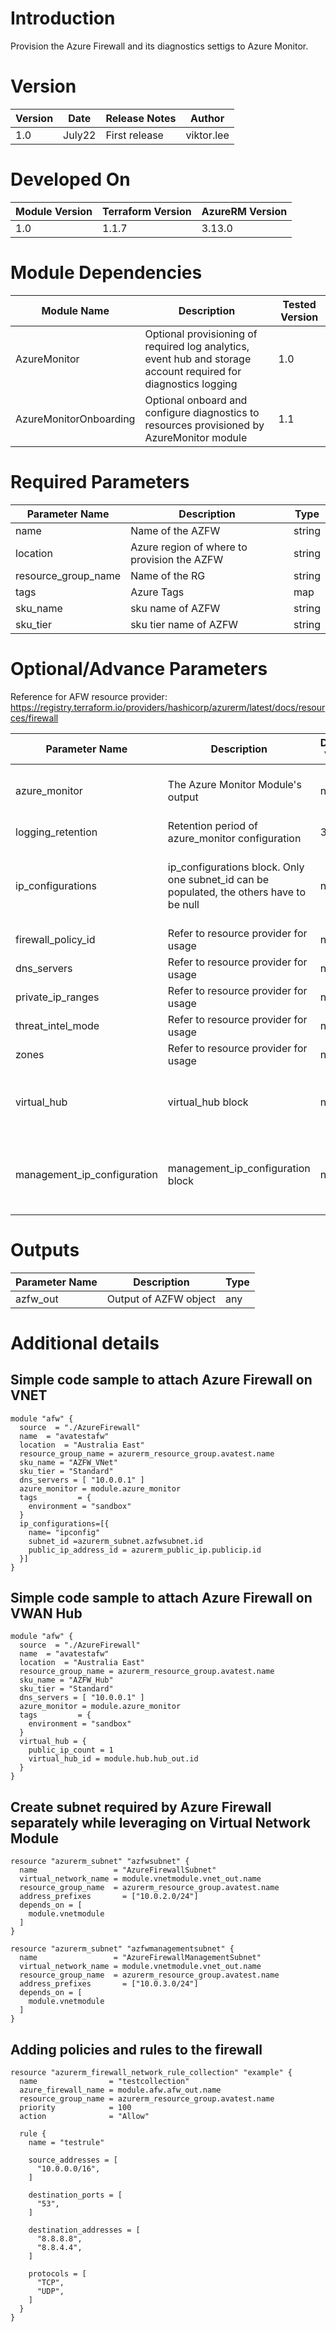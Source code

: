 # Introduction 
Provision the Azure Firewall and its diagnostics settigs to Azure Monitor.

# Version
| Version | Date | Release Notes | Author |
|---|---|---|---|
| 1.0 | July22 | First release | viktor.lee |

# Developed On
| Module Version | Terraform Version | AzureRM Version |
|---|---|---|
| 1.0 | 1.1.7 | 3.13.0 |

# Module Dependencies
| Module Name | Description | Tested Version |
|---|---|---|
| AzureMonitor | Optional provisioning of required log analytics, event hub and storage account required for diagnostics logging | 1.0 |
| AzureMonitorOnboarding | Optional onboard and configure diagnostics to resources provisioned by AzureMonitor module | 1.1 |

# Required Parameters
| Parameter Name | Description | Type | 
|---|---|---|
| name | Name of the AZFW | string |
| location | Azure region of where to provision the AZFW | string |
| resource_group_name | Name of the RG | string |
| tags | Azure Tags | map |
| sku_name | sku name of AZFW | string |
| sku_tier | sku tier name of AZFW | string |



# Optional/Advance Parameters
Reference for AFW resource provider: https://registry.terraform.io/providers/hashicorp/azurerm/latest/docs/resources/firewall

| Parameter Name | Description | Default Value | Type | 
|---|---|---|---|
| azure_monitor| The Azure Monitor Module's output | null | Output of Azure Monitor module <br/>e.g.:azure_monitor = module.azure_monitor |
| logging_retention | Retention period of azure_monitor configuration | 30 | number |
| ip_configurations | ip_configurations block. Only one subnet_id can be populated, the others have to be null | null | list(object({<br/>name = string<br/>subnet_id  = string<br/>public_ip_address_id = string<br/>})) |
| firewall_policy_id | Refer to resource provider for usage | null | string |
| dns_servers | Refer to resource provider for usage | null | list(string) |
| private_ip_ranges | Refer to resource provider for usage | null | list(string) |
| threat_intel_mode | Refer to resource provider for usage | null | string |
| zones | Refer to resource provider for usage | null | list(string) |
| virtual_hub | virtual_hub block | null | object({<br/>virtual_hub_id = string<br/>public_ip_count = number<br/>}) |
| management_ip_configuration | management_ip_configuration block | null | object({<br/>name = string<br/>subnet_id = string<br/>public_ip_address_id = string<br/>}) |

# Outputs

| Parameter Name | Description | Type | 
|---|---|---|
| azfw_out | Output of AZFW object | any |

# Additional details
## Simple code sample to attach Azure Firewall on VNET
```
module "afw" {
  source  = "./AzureFirewall"
  name  = "avatestafw"
  location  = "Australia East"
  resource_group_name = azurerm_resource_group.avatest.name
  sku_name = "AZFW_VNet"
  sku_tier = "Standard"
  dns_servers = [ "10.0.0.1" ]
  azure_monitor = module.azure_monitor
  tags         = {
    environment = "sandbox"
  }
  ip_configurations=[{
    name= "ipconfig"
    subnet_id =azurerm_subnet.azfwsubnet.id
    public_ip_address_id = azurerm_public_ip.publicip.id
  }]
}
```
## Simple code sample to attach Azure Firewall on VWAN Hub
```
module "afw" {
  source  = "./AzureFirewall"
  name  = "avatestafw"
  location  = "Australia East"
  resource_group_name = azurerm_resource_group.avatest.name
  sku_name = "AZFW_Hub"
  sku_tier = "Standard"
  dns_servers = [ "10.0.0.1" ]
  azure_monitor = module.azure_monitor
  tags         = {
    environment = "sandbox"
  }
  virtual_hub = {
    public_ip_count = 1
    virtual_hub_id = module.hub.hub_out.id
  }
}

```
## Create subnet required by Azure Firewall separately while leveraging on Virtual Network Module
```
resource "azurerm_subnet" "azfwsubnet" {
  name                 = "AzureFirewallSubnet"
  virtual_network_name = module.vnetmodule.vnet_out.name
  resource_group_name  = azurerm_resource_group.avatest.name
  address_prefixes       = ["10.0.2.0/24"]
  depends_on = [
    module.vnetmodule
  ]
}

resource "azurerm_subnet" "azfwmanagementsubnet" {
  name                 = "AzureFirewallManagementSubnet"
  virtual_network_name = module.vnetmodule.vnet_out.name
  resource_group_name  = azurerm_resource_group.avatest.name
  address_prefixes       = ["10.0.3.0/24"]
  depends_on = [
    module.vnetmodule
  ]
}
```
## Adding policies and rules to the firewall
```
resource "azurerm_firewall_network_rule_collection" "example" {
  name                = "testcollection"
  azure_firewall_name = module.afw.afw_out.name
  resource_group_name = azurerm_resource_group.avatest.name
  priority            = 100
  action              = "Allow"

  rule {
    name = "testrule"

    source_addresses = [
      "10.0.0.0/16",
    ]

    destination_ports = [
      "53",
    ]

    destination_addresses = [
      "8.8.8.8",
      "8.8.4.4",
    ]

    protocols = [
      "TCP",
      "UDP",
    ]
  }
}
```